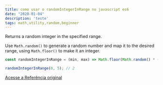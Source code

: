 ```yaml
---
title: como usar o randomIntegerInRange no javascript es6
date: "2020-01-04"
description: 'teste'
tags: math,utility,random,beginner
---
```


Returns a random integer in the specified range.

Use `Math.random()` to generate a random number and map it to the desired range, using `Math.floor()` to make it an integer.

```js
const randomIntegerInRange = (min, max) => Math.floor(Math.random() * (max - min + 1)) + min;
```

```js
randomIntegerInRange(0, 5); // 2
```


[Acesse a Referência original](http://github.com/30-seconds/)
